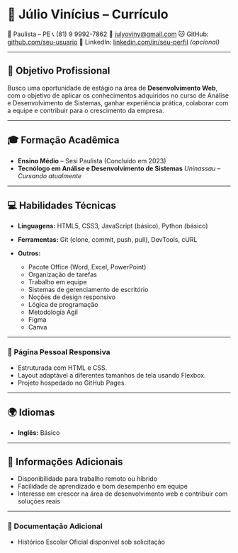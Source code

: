 # 💼 Júlio Vinícius – Currículo

📍 Paulista – PE
📞 (81) 9 9992-7862
📧 [julyoviny@gmail.com](mailto:julyoviny@gmail.com)
🐱 GitHub: [github.com/seu-usuario]((https://github.com/julioxd-v7))
🔗 LinkedIn: [linkedin.com/in/seu-perfil](https://linkedin.com/in/seu-perfil) *(opcional)*

---

## 🎯 Objetivo Profissional

Busco uma oportunidade de estágio na área de **Desenvolvimento Web**, com o objetivo de aplicar os conhecimentos adquiridos no curso de Análise e Desenvolvimento de Sistemas, ganhar experiência prática, colaborar com a equipe e contribuir para o crescimento da empresa.

---

## 🎓 Formação Acadêmica

* **Ensino Médio** – Sesi Paulista (Concluído em 2023)
* **Tecnólogo em Análise e Desenvolvimento de Sistemas**
  *Uninassau – Cursando atualmente*

---

## 💻 Habilidades Técnicas

* **Linguagens:** HTML5, CSS3, JavaScript (básico), Python (básico)
* **Ferramentas:** Git (clone, commit, push, pull), DevTools, cURL
* **Outros:**

  * Pacote Office (Word, Excel, PowerPoint)
  * Organização de tarefas
  * Trabalho em equipe
  * Sistemas de gerenciamento de escritório
  * Noções de design responsivo
  * Lógica de programação
  * Metodologia Ágil
  * Figma
  * Canva

---

### 📌 Página Pessoal Responsiva

* Estruturada com HTML e CSS.
* Layout adaptável a diferentes tamanhos de tela usando Flexbox.
* Projeto hospedado no GitHub Pages.

---

## 🌍 Idiomas

* **Inglês:** Básico

---

## 📝 Informações Adicionais

* Disponibilidade para trabalho remoto ou híbrido
* Facilidade de aprendizado e bom desempenho em equipe
* Interesse em crescer na área de desenvolvimento web e contribuir com soluções reais

---

### 📎 Documentação Adicional

* Histórico Escolar Oficial disponível sob solicitação
